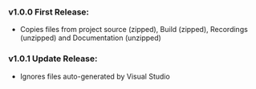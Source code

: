 ### v1.0.0 First Release:

 - Copies files from project source (zipped), Build (zipped), Recordings (unzipped) and Documentation (unzipped)

### v1.0.1 Update Release:

 - Ignores files auto-generated by Visual Studio
